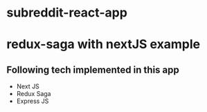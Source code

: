 # subreddit-react-app

# redux-saga with nextJS example

## Following tech implemented in this app

- Next JS
- Redux Saga 
- Express JS


